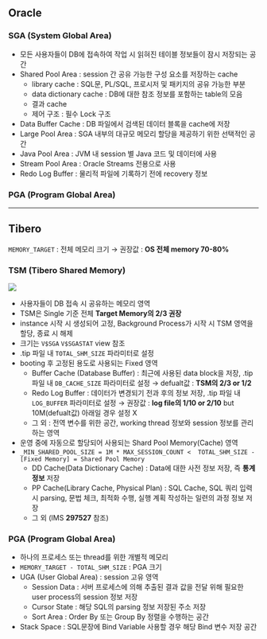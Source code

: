 ## Oracle
### SGA (System Global Area)
- 모든 사용자들이 DB에 접속하여 작업 시 읽혀진 테이블 정보들이 잠시 저장되는 공간
- Shared Pool Area : session 간 공유 가능한 구성 요소를 저장하는 cache
  - library cache : SQL문, PL/SQL, 프로시저 및 패키지의 공유 가능한 부분
  - data dictionary cache : DB에 대한 참조 정보를 포함하는 table의 모음
  - 결과 cache
  - 제어 구조 :  필수 Lock 구조
- Data Buffer Cache : DB 파일에서 검색된 데이터 블록을 cache에 저장
- Large Pool Area : SGA 내부의 대규모 메모리 할당을 제공하기 위한 선택적인 공간
- Java Pool Area : JVM 내 session 별 Java 코드 및 데이터에 사용
- Stream Pool Area : Oracle Streams 전용으로 사용
- Redo Log Buffer : 물리적 파일에 기록하기 전에 recovery 정보
### PGA (Program Global Area)

---
## Tibero
`MEMORY_TARGET` : 전체 메모리 크기 → 권장값 : **OS 전체 memory 70-80%**
### TSM (Tibero Shared Memory)
![](https://prod-files-secure.s3.us-west-2.amazonaws.com/2e9f035b-3bba-4ce1-902b-03e8e4545fa2/50e74659-9cf4-4d7e-a1bb-37b94051050d/3.1_TSM.png?X-Amz-Algorithm=AWS4-HMAC-SHA256&X-Amz-Content-Sha256=UNSIGNED-PAYLOAD&X-Amz-Credential=ASIAZI2LB466STHJEZCF%2F20251016%2Fus-west-2%2Fs3%2Faws4_request&X-Amz-Date=20251016T033545Z&X-Amz-Expires=3600&X-Amz-Security-Token=IQoJb3JpZ2luX2VjENv%2F%2F%2F%2F%2F%2F%2F%2F%2F%2FwEaCXVzLXdlc3QtMiJHMEUCIQDsb9N0miMGJeVg4sMX8q8fxd6kcVy7kG89nTmtWvk%2F0gIgMsalZqEgZo%2B4REo6VbiMFO7BgBLW58aRwq4F7telAY4qiAQIhP%2F%2F%2F%2F%2F%2F%2F%2F%2F%2FARAAGgw2Mzc0MjMxODM4MDUiDPKfxY%2Btttav9vJGgircA7EjYWhsxIdwa%2FYwqmjnmR0lWgMv3HyyGH3EnJK7QXM87IG%2Fm4KCePwIAB%2BIsmr3UVOpm46Y9RS%2FcMo4Tmu4WKTRLsf3Dfj54GqDkDubxSliGFIY1vl3Cpzi5rGnZA7vkwZuiM5eeL5YdthafOmov%2BT0GoA6h0eBEFnfLTb2p4p53exDulPZ4SHQ8s9ytJAE6HJIEyXxJuBcjP2Uvza09iovpeCgaxJWlK%2FhOjybAGw78PUlQvZwWkUxZvpvqww7frh2WoonDChDRQBpnYvwbospF7quO8O7uDrQmI6BnJws1SJ7mY2fivmjdfv5daukUdAUFK5ZCiWTNHEeCSE0%2BZXlhtVwt%2B4F0uHgWTBBEUpw%2BOSFkbLC1ut9Uqx3GmBNCeuT9FWTUhoRJpkubuFWsCcPJ%2B7waaicWRRy2jCE9Os5c9%2FIvjJq1bvQL%2BUs%2FORCMspLwZ60%2FeTwsKPfeguIEytPXSYPJzSlxSOeOUmMfpDEatBWG%2B27Y%2BYPv%2Fvl3%2Bs%2Bmanp22rTCuEhwFWaq2YUVuctIlt%2BaszaZ0BQIbaSgUhzbElb527fVvmXys7uCawPrFI%2BCFLWRhygIjZi8AbiLuMQzy1gwy5IlSphTu7elhppU1TLQ1AsMX%2BijI7NMMO%2FwccGOqUByc3%2Fffvta4G%2F3fvaip59gD769rI5EUdibIFe0UO0jhXUWLuCFXzTY7HKvJ1Ib90nKC9FJEIkdHXL9CsN9vu7gEihRNkw1HOahgea8d%2FPsbxJ4aElxZ0yIqIgGhGn%2F3%2BCfaLanMULoRIVV1PUhQ9iRJbalV%2FIIc5HLcbR2X51bMkaZANC3aw0tmwf4bV%2BnF2cuMGHI8uw%2F7iu07LETwW88b0QS6tT&X-Amz-Signature=dc8902684a5f8c23a30332e373b4128105a11b4d5d0362758e2b05d1280ab305&X-Amz-SignedHeaders=host&x-amz-checksum-mode=ENABLED&x-id=GetObject)
- 사용자들이 DB 접속 시 공유하는 메모리 영역
- TSM은 Single 기준 전체 **Target Memory의 2/3 권장**
- instance 시작 시 생성되어 고정, Background Process가 시작 시 TSM 영역을 할당, 종료 시 해제
- 크기는 `V$SGA` `V$SGASTAT` view 참조
- .tip 파일 내 `TOTAL_SHM_SIZE` 파라미터로 설정
- booting 후 고정된 용도로 사용되는 Fixed 영역
  - Buffer Cache (Database Buffer) : 최근에 사용된 data block을 저장, .tip 파일 내 `DB_CACHE_SIZE` 파라미터로 설정 → defualt값 : **TSM의 2/3 or 1/2**
  - Redo Log Buffer : 데이터가 변경되기 전과 후의 정보 저장, .tip 파일 내 `LOG_BUFFER` 파라미터로 설정 → 권장값 : **log file의 1/10 or 2/10** but 10M(defualt값) 아래일 경우 설정 X
  - 그 외 : 전역 변수를 위한 공간, working thread 정보와 session 정보를 관리하는 영역
- 운영 중에 자동으로 할당되어 사용되는 Shard Pool Memory(Cache) 영역
- `_MIN_SHARED_POOL_SIZE = 1M * MAX_SESSION_COUNT <  TOTAL_SHM_SIZE - [Fixed Memory] = Shared Pool Memory`
  - DD Cache(Data Dictionary Cache) : Data에 대한 사전 정보 저장, 즉 **통계정보** 저장 
  - PP Cache(Library Cache, Physical Plan) : SQL Cache, SQL 쿼리 입력 시 parsing, 문법 체크, 최적화 수행, 실행 계획 작성하는 일련의 과정 정보 저장
  - 그 외  (IMS **297527** 참조)
### PGA (Program Global Area)
- 하나의 프로세스 또는 thread를 위한 개별적 메모리
- `MEMORY_TARGET - TOTAL_SHM_SIZE` : PGA 크기
- UGA (User Global Area) : session 고유 영역
  - Session Data : 서버 프로세스에 의해 추출된 결과 값을 전달 위해 필요한 user process의 session 정보 저장
  - Cursor State : 해당 SQL의 parsing 정보 저장된 주소 저장
  - Sort Area : Order By 또는 Group By 정렬을 수행하는 공간
- Stack Space : SQL문장에 Bind Variable 사용할 경우 해당 Bind 변수 저장 공간

